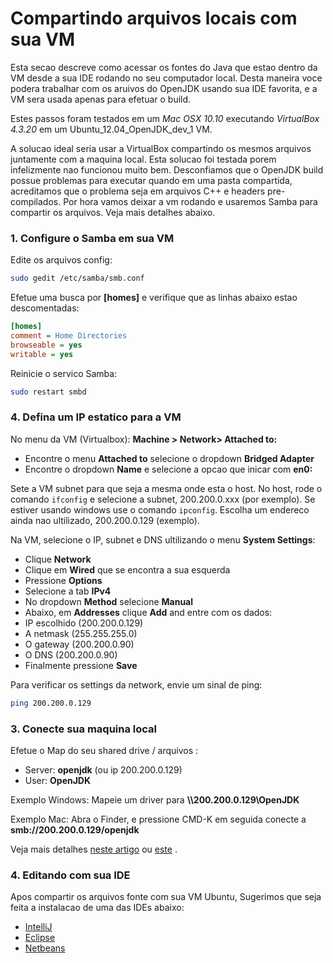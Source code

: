 # Compartindo arquivos locais com sua VM

Esta secao descreve como acessar os fontes do Java que estao dentro da VM desde a sua IDE rodando no seu computador local.
Desta maneira voce podera trabalhar com os aruivos do OpenJDK usando sua IDE favorita, e a VM sera usada apenas para efetuar o build.

Estes passos foram testados em um *Mac OSX 10.10* executando *VirtualBox 4.3.20* em um Ubuntu_12.04_OpenJDK_dev_1 VM.

A solucao ideal seria usar a VirtualBox compartindo os mesmos arquivos juntamente com a maquina local. Esta solucao foi testada porem infelizmente nao funcionou muito bem. Desconfiamos que o OpenJDK build possue problemas para executar quando em uma pasta compartida, acreditamos que o problema seja em arquivos C++ e headers pre-compilados. Por hora vamos deixar a vm rodando e usaremos Samba para compartir os arquivos. Veja mais detalhes abaixo.

### 1. Configure o Samba em sua VM

Edite os arquivos config:

```bash
sudo gedit /etc/samba/smb.conf
```

Efetue uma busca por **[homes]** e verifique que as linhas abaixo estao descomentadas:
```ini
[homes]
comment = Home Directories
browseable = yes
writable = yes
```
Reinicie o servico Samba:

```bash
sudo restart smbd
```

### 4. Defina um IP estatico para a VM

No menu da VM (Virtualbox): **Machine > Network> Attached to:**
 - Encontre o menu **Attached to** selecione o dropdown **Bridged Adapter**
 - Encontre o dropdown **Name**  e selecione a opcao que inicar com **en0:**

Sete a VM subnet para que seja a mesma onde esta o host. No host, rode o comando `ifconfig` e selecione a subnet, 200.200.0.xxx (por exemplo). Se estiver usando windows use o comando `ipconfig`. Escolha um endereco ainda nao ultilizado, 200.200.0.129 (exemplo).

Na VM, selecione o IP, subnet e DNS ultilizando o menu **System Settings**:
 - Clique **Network**
 - Clique em **Wired** que se encontra a sua esquerda
 - Pressione **Options**
 - Selecione a tab **IPv4**
 - No dropdown **Method** selecione **Manual**
 - Abaixo, em **Addresses** clique **Add** and entre com os dados:
  - IP escolhido (200.200.0.129)
  - A netmask (255.255.255.0)
  - O gateway (200.200.0.90)
  - O DNS (200.200.0.90)
 - Finalmente pressione **Save**

Para verificar os settings da network, envie um sinal de ping:
```bash
ping 200.200.0.129
```

### 3. Conecte sua maquina local
Efetue o Map do seu shared drive / arquivos :
 - Server: **openjdk** (ou ip 200.200.0.129)
 - User: **OpenJDK**

Exemplo Windows: Mapeie um driver para **\\\\200.200.0.129\OpenJDK**

Exemplo Mac: Abra o Finder, e pressione CMD-K em seguida conecte a **smb://200.200.0.129/openjdk**


Veja mais detalhes [neste artigo](http://www.howtogeek.com/howto/ubuntu/share-ubuntu-home-directories-using-samba/) ou [este]( http://superuser.com/questions/241825/share-virtualbox-folders-in-reverse-guest-host) .


### 4. Editando com sua IDE
Apos compartir os arquivos fonte com sua VM Ubuntu, Sugerimos que seja feita a instalacao de uma das IDEs abaixo:
 * [IntelliJ](../source-code/loading_openjdk_in_intellij.md)
 * [Eclipse](../source-code/loading_openjdk_in_eclipse.md)
 * [Netbeans](../source-code/loading_openjdk_in_netbeans.md)

 